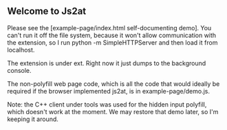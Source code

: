 ## Welcome to Js2at

Please see the [example-page/index.html self-documenting demo].
You can't run it off the file system, because it won't allow communication with
the extension, so I run python -m SimpleHTTPServer and then load it from
localhost.

The extension is under ext. Right now it just dumps to the background console.

The non-polyfill web page code, which is all the code that would ideally be
required if the browser implemented js2at, is in example-page/demo.js.

Note: the C++ client under tools was used for the hidden input polyfill, which
doesn't work at the moment. We may restore that demo later, so I'm keeping it
around.

